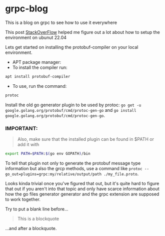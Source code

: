 # grpc-blog

This is a blog on grpc to see how to use it everywhere

This post 
[StackOverFlow](https://stackoverflow.com/a/63905093/8549431) helped me figure out a lot about how to setup the environment on ubunut 22.04

Lets get started on installing the protobuf-compiler on your local environment.

- APT package manager:
- To install the compiler run:
```bash
apt install protobuf-compiler
```
- To use, run the command:
```bash
protoc
```
Install the old go generator plugin to be used by protoc: ```go get -u google.golang.org/protobuf/cmd/protoc-gen-go``` and ```go install google.golang.org/protobuf/cmd/protoc-gen-go```. 

### IMPORTANT:
> Also, make sure that the installed plugin can be found in $PATH or add it with
```bash
export PATH=$PATH:$(go env GOPATH)/bin
```

To tell that plugin not only to generate the protobuf message type information but also the grcp methods, use a command like ```protoc --go_out=plugins=grpc:my/relative/output/path ./my_file.proto```.

Looks kinda trivial once you've figured that out, but it's quite hard to figure that out if you aren't into that topic and only have scarce information about how the go files generator generator and the grpc extension are supposed to work together.


Try to put a blank line before...

> This is a blockquote

...and after a blockquote.
